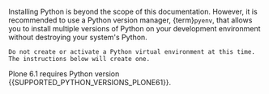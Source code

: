Installing Python is beyond the scope of this documentation.
However, it is recommended to use a Python version manager, {term}`pyenv`, that allows you to install multiple versions of Python on your development environment without destroying your system's Python.

```{warning}
Do not create or activate a Python virtual environment at this time.
The instructions below will create one.
```

Plone 6.1 requires Python version {{SUPPORTED_PYTHON_VERSIONS_PLONE61}}.
